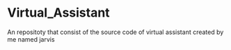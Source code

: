 # Virtual_Assistant
An repositoty that consist of the source code of virtual assistant created by me named jarvis
